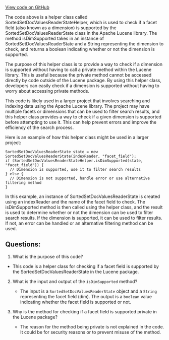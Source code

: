 [View code on GitHub](https://github.com/misbahsy/the-algorithm/src/java/com/twitter/search/core/earlybird/facets/SortedSetDocValuesReaderStateHelper.java)

The code above is a helper class called SortedSetDocValuesReaderStateHelper, which is used to check if a facet field (also known as a dimension) is supported by the SortedSetDocValuesReaderState class in the Apache Lucene library. The method isDimSupported takes in an instance of SortedSetDocValuesReaderState and a String representing the dimension to check, and returns a boolean indicating whether or not the dimension is supported.

The purpose of this helper class is to provide a way to check if a dimension is supported without having to call a private method within the Lucene library. This is useful because the private method cannot be accessed directly by code outside of the Lucene package. By using this helper class, developers can easily check if a dimension is supported without having to worry about accessing private methods.

This code is likely used in a larger project that involves searching and indexing data using the Apache Lucene library. The project may have multiple facets or dimensions that can be used to filter search results, and this helper class provides a way to check if a given dimension is supported before attempting to use it. This can help prevent errors and improve the efficiency of the search process.

Here is an example of how this helper class might be used in a larger project:

```
SortedSetDocValuesReaderState state = new SortedSetDocValuesReaderState(indexReader, "facet_field");
if (SortedSetDocValuesReaderStateHelper.isDimSupported(state, "facet_field")) {
  // Dimension is supported, use it to filter search results
} else {
  // Dimension is not supported, handle error or use alternative filtering method
}
```

In this example, an instance of SortedSetDocValuesReaderState is created using an indexReader and the name of the facet field to check. The isDimSupported method is then called using the helper class, and the result is used to determine whether or not the dimension can be used to filter search results. If the dimension is supported, it can be used to filter results. If not, an error can be handled or an alternative filtering method can be used.
## Questions: 
 1. What is the purpose of this code?
   - This code is a helper class for checking if a facet field is supported by the SortedSetDocValuesReaderState in the Lucene package.

2. What is the input and output of the `isDimSupported` method?
   - The input is a `SortedSetDocValuesReaderState` object and a `String` representing the facet field (dim). The output is a `boolean` value indicating whether the facet field is supported or not.

3. Why is the method for checking if a facet field is supported private in the Lucene package?
   - The reason for the method being private is not explained in the code. It could be for security reasons or to prevent misuse of the method.